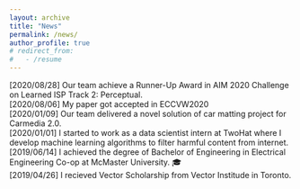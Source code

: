 ```yaml
---
layout: archive
title: "News"
permalink: /news/
author_profile: true
# redirect_from:
#   - /resume
---
```


[2020/08/28] Our team achieve a Runner-Up Award in AIM 2020 Challenge on Learned ISP Track 2: Perceptual.  
[2020/08/06] My paper got accepted in ECCVW2020  
[2020/01/09] Our team delivered a novel solution of car matting project for Carmedia 2.0.  
[2020/01/01] I started to work as a data scientist intern at TwoHat where I develop machine learning algorithms to filter harmful content from internet.  
[2019/06/14] I achieved the degree of Bachelor of Engineering in Electrical Engineering Co-op at McMaster University. 🎓   
[2019/04/26] I recieved Vector Scholarship from Vector Institude in Toronto.   
